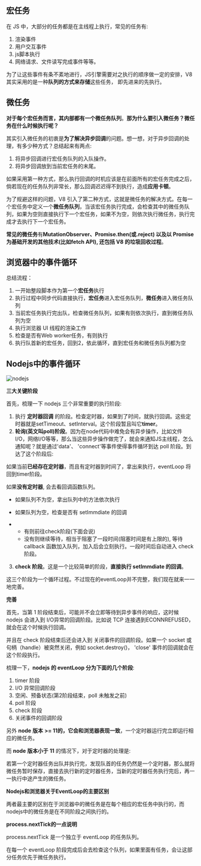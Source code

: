 ## 宏任务

在 JS 中，大部分的任务都是在主线程上执行，常见的任务有:

1. 渲染事件
2. 用户交互事件
3. js脚本执行
4. 网络请求、文件读写完成事件等等。

为了让这些事件有条不紊地进行，JS引擎需要对之执行的顺序做一定的安排，V8 其实采用的是一种**队列的方式来存储**这些任务， 即先进来的先执行。

## 微任务

**对于每个宏任务而言，其内部都有一个微任务队列**。**那为什么要引入微任务？微任务在什么时候执行呢？**

其实引入微任务的初衷是**为了解决异步回调**的问题。想一想，对于异步回调的处理，有多少种方式？总结起来有两点:

1. 将异步回调进行宏任务队列的入队操作。
2. 将异步回调放到当前宏任务的末尾。

如果采用第一种方式，那么执行回调的时机应该是在前面所有的宏任务完成之后，倘若现在的任务队列非常长，那么回调迟迟得不到执行，造成**应用卡顿**。

为了规避这样的问题，V8 引入了第二种方式，这就是微任务的解决方式。在每一个宏任务中定义一个**微任务队列**，当该宏任务执行完成，会检查其中的微任务队列，如果为空则直接执行下一个宏任务，如果不为空，则依次执行微任务，执行完成才去执行下一个宏任务。

**常见的微任务**有**MutationObserver、Promise.then(或.reject) 以及以 Promise 为基础开发的其他技术(比如fetch API), 还包括 V8 的垃圾回收过程**。

## 浏览器中的事件循环

总结流程：

1. 一开始整段脚本作为第一个**宏任务**执行
2. 执行过程中同步代码直接执行，**宏任务**进入宏任务队列，**微任务**进入微任务队列
3. 当前宏任务执行完出队，检查微任务队列，如果有则依次执行，直到微任务队列为空
4. 执行浏览器 UI 线程的渲染工作
5. 检查是否有Web   worker任务，有则执行
6. 执行队首新的宏任务，回到2，依此循环，直到宏任务和微任务队列都为空

## Nodejs中的事件循环

![nodejs](D:\我的资料\前端笔记\Daily-Note\浏览器-HTTP\assets\nodejs.png)

**三大关键阶段**

首先，梳理一下 nodejs 三个非常重要的执行阶段:

1. 执行 **定时器回调** 的阶段。检查定时器，如果到了时间，就执行回调。这些定时器就是setTimeout、setInterval。这个阶段暂且叫它**timer**。
2. **轮询(英文叫poll)阶段**。因为在node代码中难免会有异步操作，比如文件I/O，网络I/O等等，那么当这些异步操作做完了，就会来通知JS主线程，怎么通知呢？就是通过'data'、 'connect'等事件使得事件循环到达 poll 阶段。到达了这个阶段后:

如果当前**已经存在定时器**，而且有定时器到时间了，拿出来执行，eventLoop 将回到timer阶段。

如果**没有定时器**, 会去看回调函数队列。

- 如果队列不为空，拿出队列中的方法依次执行

- 如果队列为空，检查是否有 setImmdiate 的回调 

- - 有则前往check阶段(下面会说)
  - 没有则继续等待，相当于阻塞了一段时间(阻塞时间是有上限的),      等待 callback 函数加入队列，加入后会立刻执行。一段时间后自动进入 check 阶段。

3. **check 阶段**。这是一个比较简单的阶段，**直接执行 setImmdiate 的回调**。

这三个阶段为一个循环过程。不过现在的eventLoop并不完整，我们现在就来一一地完善。

**完善**

首先，当第 1 阶段结束后，可能并不会立即等待到异步事件的响应，这时候 nodejs 会进入到 I/O异常的回调阶段。比如说 TCP 连接遇到ECONNREFUSED，就会在这个时候执行回调。

并且在 check 阶段结束后还会进入到 关闭事件的回调阶段。如果一个 socket 或句柄（handle）被突然关闭，例如 socket.destroy()， 'close' 事件的回调就会在这个阶段执行。

梳理一下，**nodejs 的 eventLoop 分为下面的几个阶段**:

1. timer 阶段
2. I/O 异常回调阶段
3. 空闲、预备状态(第2阶段结束，poll  未触发之前)
4. poll 阶段
5. check 阶段
6. 关闭事件的回调阶段

另外 **node** **版本** **>= 11的，它会和浏览器表现一致**，一个定时器运行完立即运行相应的微任务。

而 **node** **版本小于** **11** 的情况下，对于定时器的处理是:

若第一个定时器任务出队并执行完，发现队首的任务仍然是一个定时器，那么就将微任务暂时保存，直接去执行新的定时器任务，当新的定时器任务执行完后，再一一执行中途产生的微任务。



**Nodejs和浏览器关于EventLoop的主要区别**

两者最主要的区别在于浏览器中的微任务是在每个相应的宏任务中执行的，而nodejs中的微任务是在不同阶段之间执行的。

**process.nextTick的一点说明**

process.nextTick 是一个独立于 eventLoop 的任务队列。

在每一个 eventLoop 阶段完成后会去检查这个队列，如果里面有任务，会让这部分任务优先于微任务执行。

